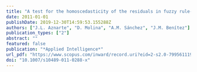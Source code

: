 ```yaml
---
title: "A test for the homoscedasticity of the residuals in fuzzy rule-based forecasters"
date: 2011-01-01
publishDate: 2019-12-30T14:59:53.155288Z
authors: ["J.L. Aznarte", "D. Molina", "A.M. Sánchez", "J.M. Benítez"]
publication_types: ["2"]
abstract: ""
featured: false
publication: "*Applied Intelligence*"
url_pdf: "https://www.scopus.com/inward/record.uri?eid=2-s2.0-79956111931&doi=10.1007%2fs10489-011-0288-x&partnerID=40&md5=2fea61693af7e76744049387db3d9c0c"
doi: "10.1007/s10489-011-0288-x"
---
```


